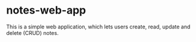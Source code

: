 # notes-web-app
This is a simple web application, which lets users create, read, update and delete (CRUD) notes. 
